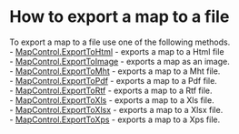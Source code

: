 # How to export a map to a file


To export a map to a file use one of the following methods.<br />- <a href="https://documentation.devexpress.com/#WPF/DevExpressXpfMapMapControl_ExportToHtmltopic">MapControl.ExportToHtml</a> - exports a map to a Html file<br />- <a href="https://documentation.devexpress.com/#WPF/DevExpressXpfMapMapControl_ExportToImagetopic">MapControl.ExportToImage</a> - exports a map as an image.<br />- <a href="https://documentation.devexpress.com/#WPF/DevExpressXpfMapMapControl_ExportToMhttopic">MapControl.ExportToMht</a> - exports a map to a Mht file.<br />- <a href="https://documentation.devexpress.com/#WPF/DevExpressXpfMapMapControl_ExportToPdftopic">MapControl.ExportToPdf</a> - exports a map to a Pdf file.<br />- <a href="https://documentation.devexpress.com/#WPF/DevExpressXpfMapMapControl_ExportToRtftopic">MapControl.ExportToRtf</a> - exports a map to a Rtf file.<br />- <a href="https://documentation.devexpress.com/#WPF/DevExpressXpfMapMapControl_ExportToXlstopic">MapControl.ExportToXls</a> - exports a map to a Xls file.<br />- <a href="https://documentation.devexpress.com/#WPF/DevExpressXpfMapMapControl_ExportToXlsxtopic">MapControl.ExportToXlsx</a> - exports a map to a Xlsx file.<br />- <a href="https://documentation.devexpress.com/#WPF/DevExpressXpfMapMapControl_ExportToXpstopic">MapControl.ExportToXps</a> - exports a map to a Xps file.

<br/>


